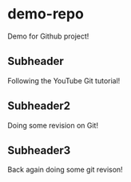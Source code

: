 # demo-repo
Demo for Github project!

## Subheader

Following the YouTube Git tutorial!

## Subheader2

Doing some revision on Git!

## Subheader3
Back again doing some git revison!